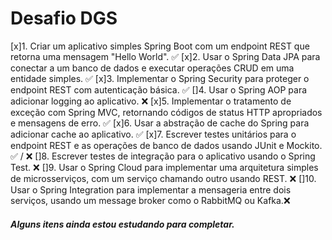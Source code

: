 # Desafio DGS

[x]1. Criar um aplicativo simples Spring Boot com um endpoint REST que retorna uma mensagem "Hello World". ✅
[x]2. Usar o Spring Data JPA para conectar a um banco de dados e executar operações CRUD em uma entidade simples. ✅
[x]3. Implementar o Spring Security para proteger o endpoint REST com autenticação básica. ✅
[]4. Usar o Spring AOP para adicionar logging ao aplicativo. ❌
[x]5. Implementar o tratamento de exceção com Spring MVC, retornando códigos de status HTTP apropriados e mensagens de erro. ✅
[x]6. Usar a abstração de cache do Spring para adicionar cache ao aplicativo. ✅
[x]7. Escrever testes unitários para o endpoint REST e as operações de banco de dados usando JUnit e Mockito. ✅ / ❌
[]8. Escrever testes de integração para o aplicativo usando o Spring Test. ❌
[]9. Usar o Spring Cloud para implementar uma arquitetura simples de microsserviços, com um serviço chamando outro usando REST. ❌
[]10. Usar o Spring Integration para implementar a mensageria entre dois serviços, usando um message broker como o RabbitMQ ou Kafka.❌


##### Alguns itens ainda estou estudando para completar.
